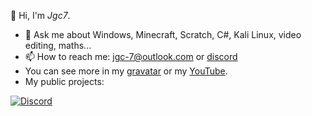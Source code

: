 👋 Hi, I'm *Jgc7*.
- 💬 Ask me about Windows, Minecraft, Scratch, C#, Kali Linux, video editing, maths...
- 📫 How to reach me: [jgc-7@outlook.com](mailto:jgc-7@outlook.com) or [discord](http://discord.com/users/889045882874495036)
- You can see more in my [gravatar](https://gravatar.com/jgc9884) or my [YouTube](https://www.youtube.com/channel/UCCfLGV3QvExntjvWGbPjOUQ?sub_confirmation=1).
- My public projects:

<ul id="repo-list"></ul>
<script>
  const username = "jgc777";
  async function fetchRepos() {
    try {
      const response = await fetch(`https://api.github.com/users/${username}/repos`);
      if (!response.ok) {
        throw new Error("Error obtaining repos");
      }
      const repos = await response.json();
      const repoList = document.getElementById("repo-list");
      repos.forEach(repo => {
        const repoNameLower = repo.name.toLowerCase();
        const usernameLower = username.toLowerCase();
        if (repoNameLower === usernameLower || repoNameLower === `${usernameLower}.github.io`) {
          return;
        }
        const listItem = document.createElement("li");
        const link = document.createElement("a");
        const pagesUrl = `https://${username}.github.io/${repo.name}`;
        link.href = repo.has_pages ? pagesUrl : repo.html_url; // Priorizar GitHub Pages
        link.textContent = repo.name;
        listItem.appendChild(link);
        repoList.appendChild(listItem);
      });
    } catch (error) {
      console.error(error);
    }
  }
  fetchRepos();
</script>


[![Discord](https://discord-readme-badge.vercel.app/api?id=889045882874495036)](https://discord-readme-badge.vercel.app/api?id=889045882874495036)
